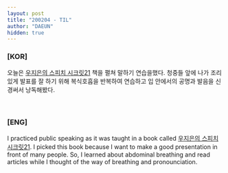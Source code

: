```yaml
---
layout: post
title: "200204 - TIL"
author: "DAEUN"
hidden: true
---
```


### [KOR]
오늘은 [우지은의 스피치 시크릿21](https://book.naver.com/bookdb/book_detail.nhn?bid=9237126) 책을 펼쳐 말하기 연습을했다. 청중들 앞에 나가 조리있게 발표를 잘 하기 위해 복식호흡을 반복하여 연습하고 입 안에서의 공명과 발음을 신경써서 낭독해봤다.
<br><br><br>
### [ENG]
I practiced public speaking as it was taught in a book called [우지은의 스피치 시크릿21](https://book.naver.com/bookdb/book_detail.nhn?bid=9237126). I picked this book because I want to make a good presentation in front of many people. So, I learned about abdominal breathing and read articles while I thought of the way of breathing and pronounciation.